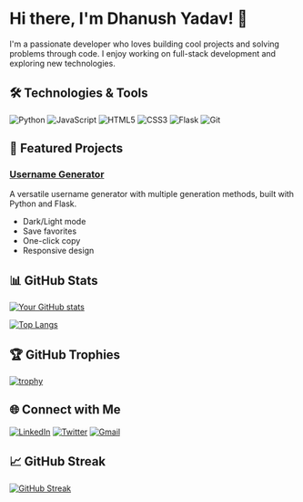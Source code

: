 # Hi there, I'm Dhanush Yadav! 👋

I'm a passionate developer who loves building cool projects and solving problems through code. I enjoy working on full-stack development and exploring new technologies.

## 🛠️ Technologies & Tools

![Python](https://img.shields.io/badge/-Python-3776AB?style=flat&logo=python&logoColor=white)
![JavaScript](https://img.shields.io/badge/-JavaScript-F7DF1E?style=flat&logo=javascript&logoColor=black)
![HTML5](https://img.shields.io/badge/-HTML5-E34F26?style=flat&logo=html5&logoColor=white)
![CSS3](https://img.shields.io/badge/-CSS3-1572B6?style=flat&logo=css3&logoColor=white)
![Flask](https://img.shields.io/badge/-Flask-000000?style=flat&logo=flask&logoColor=white)
![Git](https://img.shields.io/badge/-Git-F05032?style=flat&logo=git&logoColor=white)

## 🚀 Featured Projects

### [Username Generator](https://github.com/DHNSHYDV/username-generator)
A versatile username generator with multiple generation methods, built with Python and Flask.
- Dark/Light mode
- Save favorites
- One-click copy
- Responsive design

## 📊 GitHub Stats

[![Your GitHub stats](https://github-readme-stats.vercel.app/api?username=DHNSHYDV&show_icons=true&theme=radical)](https://github.com/DHNSHYDV)

[![Top Langs](https://github-readme-stats.vercel.app/api/top-langs/?username=DHNSHYDV&layout=compact&theme=radical)](https://github.com/DHNSHYDV)

## 🏆 GitHub Trophies

[![trophy](https://github-profile-trophy.vercel.app/?username=DHNSHYDV&theme=onedark&row=2&column=4)](https://github.com/ryo-ma/github-profile-trophy)

## 🌐 Connect with Me

[![LinkedIn](https://img.shields.io/badge/LinkedIn-0077B5?style=for-the-badge&logo=linkedin&logoColor=white)](https://www.linkedin.com/in/dhanush-yadav-ab4a912b9/)
[![Twitter](https://img.shields.io/badge/Twitter-1DA1F2?style=for-the-badge&logo=twitter&logoColor=white)](https://x.com/bootloopgang)
[![Gmail](https://img.shields.io/badge/Gmail-D14836?style=for-the-badge&logo=gmail&logoColor=white)](mailto:dhanushyadavkrish@gmail.com)

## 📈 GitHub Streak

[![GitHub Streak](https://streak-stats.demolab.com/?user=DHNSHYDV&theme=radical)](https://git.io/streak-stats)

